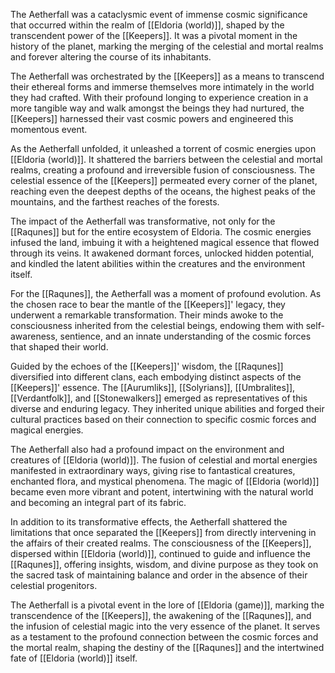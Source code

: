The Aetherfall was a cataclysmic event of immense cosmic significance that occurred within the realm of [[Eldoria (world)]], shaped by the transcendent power of the [[Keepers]]. It was a pivotal moment in the history of the planet, marking the merging of the celestial and mortal realms and forever altering the course of its inhabitants.

The Aetherfall was orchestrated by the [[Keepers]] as a means to transcend their ethereal forms and immerse themselves more intimately in the world they had crafted. With their profound longing to experience creation in a more tangible way and walk amongst the beings they had nurtured, the [[Keepers]] harnessed their vast cosmic powers and engineered this momentous event.

As the Aetherfall unfolded, it unleashed a torrent of cosmic energies upon [[Eldoria (world)]]. It shattered the barriers between the celestial and mortal realms, creating a profound and irreversible fusion of consciousness. The celestial essence of the [[Keepers]] permeated every corner of the planet, reaching even the deepest depths of the oceans, the highest peaks of the mountains, and the farthest reaches of the forests.

The impact of the Aetherfall was transformative, not only for the [[Raqunes]] but for the entire ecosystem of Eldoria. The cosmic energies infused the land, imbuing it with a heightened magical essence that flowed through its veins. It awakened dormant forces, unlocked hidden potential, and kindled the latent abilities within the creatures and the environment itself.

For the [[Raqunes]], the Aetherfall was a moment of profound evolution. As the chosen race to bear the mantle of the [[Keepers]]' legacy, they underwent a remarkable transformation. Their minds awoke to the consciousness inherited from the celestial beings, endowing them with self-awareness, sentience, and an innate understanding of the cosmic forces that shaped their world.

Guided by the echoes of the [[Keepers]]' wisdom, the [[Raqunes]] diversified into different clans, each embodying distinct aspects of the [[Keepers]]' essence. The [[Aurumliks]], [[Solyrians]], [[Umbralites]], [[Verdantfolk]], and [[Stonewalkers]] emerged as representatives of this diverse and enduring legacy. They inherited unique abilities and forged their cultural practices based on their connection to specific cosmic forces and magical energies.

The Aetherfall also had a profound impact on the environment and creatures of [[Eldoria (world)]]. The fusion of celestial and mortal energies manifested in extraordinary ways, giving rise to fantastical creatures, enchanted flora, and mystical phenomena. The magic of [[Eldoria (world)]] became even more vibrant and potent, intertwining with the natural world and becoming an integral part of its fabric.

In addition to its transformative effects, the Aetherfall shattered the limitations that once separated the [[Keepers]] from directly intervening in the affairs of their created realms. The consciousness of the [[Keepers]], dispersed within [[Eldoria (world)]], continued to guide and influence the [[Raqunes]], offering insights, wisdom, and divine purpose as they took on the sacred task of maintaining balance and order in the absence of their celestial progenitors.

The Aetherfall is a pivotal event in the lore of [[Eldoria (game)]], marking the transcendence of the [[Keepers]], the awakening of the [[Raqunes]], and the infusion of celestial magic into the very essence of the planet. It serves as a testament to the profound connection between the cosmic forces and the mortal realm, shaping the destiny of the [[Raqunes]] and the intertwined fate of [[Eldoria (world)]] itself.